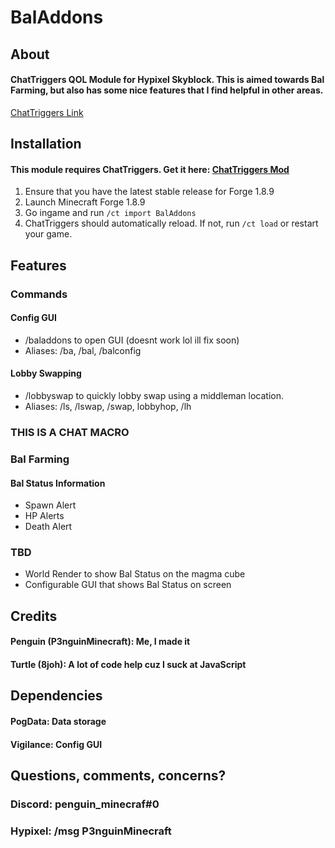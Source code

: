 # BalAddons
## About
#### ChatTriggers QOL Module for Hypixel Skyblock. This is aimed towards Bal Farming, but also has some nice features that I find helpful in other areas. 
[ChatTriggers Link](https://www.chattriggers.com/modules/v/BalAddons)

## Installation
#### This module requires ChatTriggers. Get it here: **[ChatTriggers Mod](https://www.chattriggers.com/)**

1. Ensure that you have the latest stable release for Forge 1.8.9
2. Launch Minecraft Forge 1.8.9
3. Go ingame and run `/ct import BalAddons`
4. ChatTriggers should automatically reload. If not, run `/ct load` or restart your game.

## Features
### Commands

#### Config GUI
- /baladdons to open GUI (doesnt work lol ill fix soon)
- Aliases: /ba, /bal, /balconfig

#### Lobby Swapping
- /lobbyswap to quickly lobby swap using a middleman location. 
- Aliases: /ls, /lswap, /swap, lobbyhop, /lh
### THIS IS A CHAT MACRO


### Bal Farming
#### Bal Status Information
- Spawn Alert
- HP Alerts
- Death Alert


### TBD
- World Render to show Bal Status on the magma cube
- Configurable GUI that shows Bal Status on screen

## Credits
#### Penguin (P3nguinMinecraft): Me, I made it
#### Turtle (8joh): A lot of code help cuz I suck at JavaScript

## Dependencies
#### PogData: Data storage
#### Vigilance: Config GUI

## Questions, comments, concerns?
### Discord: penguin_minecraf#0
### Hypixel: /msg P3nguinMinecraft